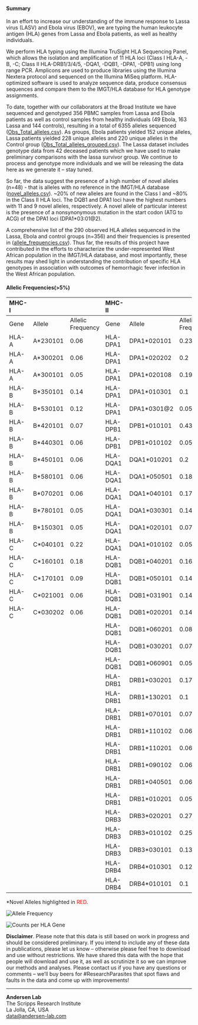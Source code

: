 #### Summary
In an effort to increase our understanding of the immune response to Lassa virus (LASV) and Ebola virus (EBOV), we are typing the human leukocyte antigen (HLA) genes from Lassa and Ebola patients, as well as healthy individuals.

We perform HLA typing using the Illumina TruSight HLA Sequencing Panel, which allows the isolation and amplification of 11 HLA loci (Class I HLA-A, -B, -C; Class II HLA-DRB1/3/4/5, -DQA1, -DQB1, -DPA1, -DPB1) using long range PCR. Amplicons are used to produce libraries using the Illumina Nextera protocol and sequenced on the Illumina MiSeq platform. HLA-optimized software is used to analyze sequence data, produce consensus sequences and compare them to the IMGT/HLA database for HLA genotype assignments.

To date, together with our collaborators at the Broad Institute we have sequenced and genotyped 356 PBMC samples from Lassa and Ebola patients as well as control samples from healthy individuals (49 Ebola, 163 Lassa and 144 controls), resulting in a total of 6355 alleles sequenced ([Obs_Total_alleles.csv](https://github.com/andersen-lab/lassa-ebola-hla/blob/master/Obs_Total_alleles.csv)). As groups, Ebola patients yielded 152 unique alleles, Lassa patients yielded 228 unique alleles and 220 unique alleles in the Control group ([Obs_Total_alleles_grouped.csv](https://github.com/andersen-lab/lassa-ebola-hla/blob/master/Obs_Total_alleles_grouped.csv)). The Lassa dataset includes genotype data from 42 deceased patients which we have used to make preliminary comparisons with the lassa survivor group. We continue to process and genotype more individuals and we will be releasing the data here as we generate it – stay tuned.

So far, the data suggest the presence of a high number of novel alleles (n=48) - that is alleles with no reference in the IMGT/HLA database ([novel_alleles.csv](https://github.com/andersen-lab/lassa-ebola-hla/blob/master/novel_alleles.csv)). ~20% of new alleles are found in the Class I and ~80% in the Class II HLA loci. The DQB1 and DPA1 loci have the highest numbers with 11 and 9 novel alleles, respectively. A novel allele of particular interest is the presence of a nonsynonymous mutation in the start codon (ATG to ACG) of the DPA1 loci (DPA1*03:01@2).

A comprehensive list of the 290 observed HLA alleles sequenced in the Lassa, Ebola and control groups (n=356) and their frequencies is presented in ([allele_frequencies.csv](https://github.com/andersen-lab/lassa-ebola-hla/blob/master/allele_frequencies.csv)). Thus far, the results of this project have contributed in the efforts to characterize the under-represented West African population in the IMGT/HLA database, and most importantly, these results may shed light in understanding the contribution of specific HLA genotypes in association with outcomes of hemorrhagic fever infection in the West African population.

#### Allelic Frequencies(>5%)

| MHC-I| | |MHC-II| | |
| :-- | :-- | :-- | :-- | :-- | :-- |
| Gene | Allele | Allelic Frequency | Gene | Allele | Allelic Frequency |
| HLA-A | A*230101 | 0.06| HLA-DPA1 | DPA1*020101 | 0.23 | 
| HLA-A | A*300201 | 0.06| HLA-DPA1 | DPA1*020202 | 0.2 | 
| HLA-A | A*300101 | 0.05| HLA-DPA1 | DPA1*020108 | 0.19 | 
| HLA-B | B*350101 | 0.14| HLA-DPA1 | DPA1*010301 | 0.1 | 
| HLA-B | B*530101 | 0.12| HLA-DPA1 | DPA1*0301@2 | 0.05 | 
| HLA-B | B*420101 | 0.07| HLA-DPB1 | DPB1*010101 | 0.43 | 
| HLA-B | B*440301 | 0.06| HLA-DPB1 | DPB1*010102 | 0.05 | 
| HLA-B | B*450101 | 0.06| HLA-DQA1 | DQA1*010201 | 0.2 | 
| HLA-B | B*580101 | 0.06| HLA-DQA1 | DQA1*050501 | 0.18 | 
| HLA-B | B*070201 | 0.06| HLA-DQA1 | DQA1*040101 | 0.17 | 
| HLA-B | B*780101 | 0.05| HLA-DQA1 | DQA1*030301 | 0.14 | 
| HLA-B | B*150301 | 0.05| HLA-DQA1 | DQA1*020101 | 0.07 | 
| HLA-C | C*040101 | 0.22| HLA-DQA1 | DQA1*010102 | 0.05 | 
| HLA-C | C*160101 | 0.18| HLA-DQB1 | DQB1*040201 | 0.16 | 
| HLA-C | C*170101 | 0.09| HLA-DQB1 | DQB1*050101 | 0.14 | 
| HLA-C | C*021001 | 0.06| HLA-DQB1 | DQB1*031901 | 0.14 | 
| HLA-C | C*030202 | 0.06| HLA-DQB1 | DQB1*020201 | 0.14 | 
| | | | HLA-DQB1 | DQB1*060201 | 0.08 | 
| | | | HLA-DQB1 | DQB1*030201 | 0.07 | 
| | | | HLA-DQB1 | DQB1*060901 | 0.05 | 
| | | | HLA-DRB1 | DRB1*030201 | 0.17 | 
| | | | HLA-DRB1 | DRB1*130201 | 0.1 | 
| | | | HLA-DRB1 | DRB1*070101 | 0.07 | 
| | | | HLA-DRB1 | DRB1*110102 | 0.06 | 
| | | | HLA-DRB1 | DRB1*110201 | 0.06 | 
| | | | HLA-DRB1 | DRB1*090102 | 0.06 | 
| | | | HLA-DRB1 | DRB1*040501 | 0.06 | 
| | | | HLA-DRB1 | DRB1*010201 | 0.05 | 
| | | | HLA-DRB3 | DRB3*020201 | 0.27 | 
| | | | HLA-DRB3 | DRB3*010102 | 0.25 | 
| | | | HLA-DRB3 | DRB3*030101 | 0.13 | 
| | | | HLA-DRB4 | DRB4*010301 | 0.12 | 
| | | | HLA-DRB4 | DRB4*010101 | 0.1 | 

\*Novel Alleles highlighted in <span style="color: red;">RED</span>.

![Allele Frequency](https://raw.githubusercontent.com/andersen-lab/lassa-ebola-hla/master/img/allelic_frequency.png)

![Counts per HLA Gene](https://raw.githubusercontent.com/andersen-lab/lassa-ebola-hla/master/img/counts.png)

**Disclaimer**. Please note that this data is still based on work in progress and should be considered preliminary. If you intend to include any of these data in publications, please let us know – otherwise please feel free to download and use without restrictions. We have shared this data with the hope that people will download and use it, as well as scrutinize it so we can improve our methods and analyses. Please contact us if you have any questions or comments – we’ll buy beers for #ResearchParasites that spot flaws and faults in the data and come up with improvements!

---
**Andersen Lab**  
The Scripps Research Institute  
La Jolla, CA, USA  
[data@andersen-lab.com](mailto:data@andersen-lab.com)
